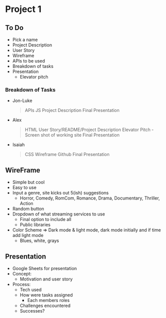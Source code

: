 # Project 1

## To Do

- Pick a name
- Project Description
- User Story
- Wireframe
- APIs to be used
- Breakdown of tasks
- Presentation
  - Elevator pitch

### Breakdown of Tasks

- Jon-Luke
    > APIs
    > JS
    > Project Description
    > Final Presentation

- Alex
    > HTML
    > User Story/README/Project Description
    > Elevator Pitch
      - Screen shot of working site
    > Final Presentation

- Isaiah
    > CSS
    > Wireframe
    > Github
    > Final Presentation

## WireFrame

- Simple but cool
- Easy to use
- Input a genre, site kicks out 5(ish) suggestions
    - Horror, Comedy, RomCom, Romance, Drama, Documentary, Thriller, Action
- Random button
- Dropdown of what streaming services to use
    - Final option to include all
    - Public libraries
- Color Scheme => Dark mode & light mode, dark mode initially and if time add light mode
    - Blues, white, grays

## Presentation

- Google Sheets for presentation
- Concept:
  - Motivation and user story
- Process:
  - Tech used
  - How were tasks assigned
    - Each members roles
  - Challenges encountered
  - Successes?
